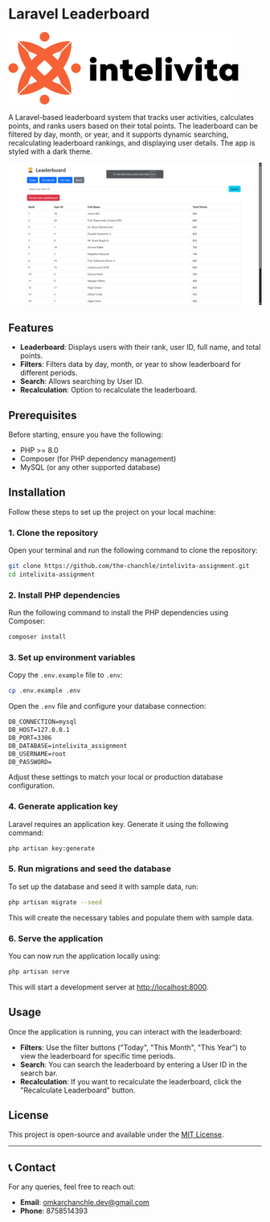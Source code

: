 # Laravel Leaderboard


![Leaderboard Banner](public/images/banner.svg)


A Laravel-based leaderboard system that tracks user activities, calculates points, and ranks users based on their total points. The leaderboard can be filtered by day, month, or year, and it supports dynamic searching, recalculating leaderboard rankings, and displaying user details. The app is styled with a dark theme.

![Demo](public/images/demo.png)

## Features

- **Leaderboard**: Displays users with their rank, user ID, full name, and total points.
- **Filters**: Filters data by day, month, or year to show leaderboard for different periods.
- **Search**: Allows searching by User ID.
- **Recalculation**: Option to recalculate the leaderboard.
  
## Prerequisites

Before starting, ensure you have the following:

- PHP >= 8.0
- Composer (for PHP dependency management)
- MySQL (or any other supported database)

## Installation

Follow these steps to set up the project on your local machine:

### 1. Clone the repository

Open your terminal and run the following command to clone the repository:

```bash
git clone https://github.com/the-chanchle/intelivita-assignment.git
cd intelivita-assignment
```

### 2. Install PHP dependencies

Run the following command to install the PHP dependencies using Composer:

```bash
composer install
```

### 3. Set up environment variables

Copy the `.env.example` file to `.env`:

```bash
cp .env.example .env
```

Open the `.env` file and configure your database connection:

```env
DB_CONNECTION=mysql
DB_HOST=127.0.0.1
DB_PORT=3306
DB_DATABASE=intelivita_assignment
DB_USERNAME=root
DB_PASSWORD=
```

Adjust these settings to match your local or production database configuration.

### 4. Generate application key

Laravel requires an application key. Generate it using the following command:

```bash
php artisan key:generate
```

### 5. Run migrations and seed the database

To set up the database and seed it with sample data, run:

```bash
php artisan migrate --seed
```

This will create the necessary tables and populate them with sample data.

### 6. Serve the application

You can now run the application locally using:

```bash
php artisan serve
```

This will start a development server at [http://localhost:8000](http://localhost:8000).

## Usage

Once the application is running, you can interact with the leaderboard:

- **Filters**: Use the filter buttons ("Today", "This Month", "This Year") to view the leaderboard for specific time periods.
- **Search**: You can search the leaderboard by entering a User ID in the search bar.
- **Recalculation**: If you want to recalculate the leaderboard, click the "Recalculate Leaderboard" button.

## License

This project is open-source and available under the [MIT License](LICENSE).

---

## 📞 Contact

For any queries, feel free to reach out:

- **Email**: omkarchanchle.dev@gmail.com  
- **Phone**: 8758514393
